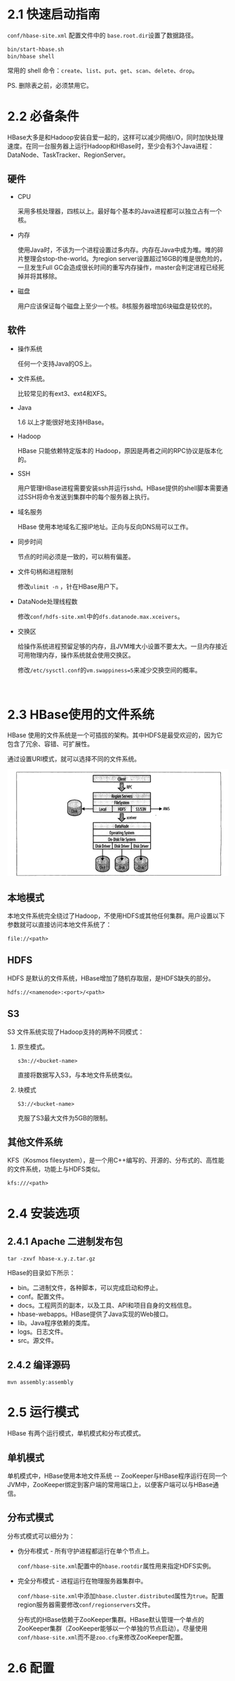 # 2.1 快速启动指南

`conf/hbase-site.xml` 配置文件中的 `base.root.dir`设置了数据路径。

```shell
bin/start-hbase.sh
bin/hbase shell
```

常用的 shell 命令：`create`、`list`、`put`、`get`、`scan`、`delete`、`drop`。

PS. 删除表之前，必须禁用它。



# 2.2 必备条件

HBase大多是和Hadoop安装自爱一起的，这样可以减少网络I/O，同时加快处理速度。在同一台服务器上运行Hadoop和HBase时，至少会有3个Java进程：DataNode、TaskTracker、RegionServer。

## 硬件

- CPU

  采用多核处理器，四核以上。最好每个基本的Java进程都可以独立占有一个核。


- 内存

  使用Java时，不该为一个进程设置过多内存。内存在Java中成为堆。堆的碎片整理会stop-the-world。为region server设置超过16GB的堆是很危险的，一旦发生Full GC会造成很长时间的重写内存操作，master会判定进程已经死掉并将其移除。

- 磁盘

  用户应该保证每个磁盘上至少一个核。8核服务器增加6块磁盘是较优的。


 ## 软件

- 操作系统

  任何一个支持Java的OS上。

- 文件系统。

  比较常见的有ext3、ext4和XFS。

- Java

  1.6 以上才能很好地支持HBase。

- Hadoop

  HBase 只能依赖特定版本的 Hadoop，原因是两者之间的RPC协议是版本化的。

- SSH

  用户管理HBase进程需要安装ssh并运行sshd。HBase提供的shell脚本需要通过SSH将命令发送到集群中的每个服务器上执行。

- 域名服务

  HBase 使用本地域名汇报IP地址。正向与反向DNS局可以工作。

- 同步时间

  节点的时间必须是一致的，可以稍有偏差。

- 文件句柄和进程限制

  修改`ulimit -n` ，针在HBase用户下。

- DataNode处理线程数

  修改`conf/hdfs-site.xml`中的`dfs.datanode.max.xceivers`。

- 交换区

  给操作系统进程预留足够的内存，且JVM堆大小设置不要太大。一旦内存接近可用物理内存，操作系统就会使用交换区。

  修改`/etc/sysctl.conf`的`vm.swappiness=5`来减少交换空间的概率。

  ​


# 2.3 HBase使用的文件系统

HBase 使用的文件系统是一个可插拔的架构。其中HDFS是最受欢迎的，因为它包含了冗余、容错、可扩展性。

通过设置URI模式，就可以选择不同的文件系统。

![](img/chap2/img0.png)

## 本地模式

本地文件系统完全绕过了Hadoop，不使用HDFS或其他任何集群。用户设置以下参数就可以直接访问本地文件系统了：

```
file://<path>
```

## HDFS

HDFS 是默认的文件系统，HBase增加了随机存取层，是HDFS缺失的部分。

```
hdfs://<namenode>:<port>/<path>
```

## S3

S3 文件系统实现了Hadoop支持的两种不同模式：

1. 原生模式。

   ```
   s3n://<bucket-name>
   ```

   直接将数据写入S3，与本地文件系统类似。

2. 块模式

   ```
   S3://<bucket-name>
   ```

   克服了S3最大文件为5GB的限制。

## 其他文件系统

KFS（Kosmos filesystem），是一个用C++编写的、开源的、分布式的、高性能的文件系统，功能上与HDFS类似。

```
kfs:///<path>
```



# 2.4 安装选项

## 2.4.1 Apache 二进制发布包

```shell
tar -zxvf hbase-x.y.z.tar.gz
```

HBase的目录如下所示：

- bin。二进制文件，各种脚本，可以完成启动和停止。
- conf。配置文件。
- docs。工程网页的副本，以及工具、API和项目自身的文档信息。
- hbase-webapps。HBase提供了Java实现的Web接口。
- lib。Java程序依赖的类库。
- logs。日志文件。
- src。源文件。

## 2.4.2 编译源码

```shell
mvn assembly:assembly
```



# 2.5 运行模式

HBase 有两个运行模式，单机模式和分布式模式。

## 单机模式

单机模式中，HBase使用本地文件系统 -- ZooKeeper与HBase程序运行在同一个JVM中，ZooKeeper绑定到客户端的常用端口上，以便客户端可以与HBase通信。

## 分布式模式

分布式模式可以细分为：

- 伪分布模式 - 所有守护进程都运行在单个节点上。

  `conf/hbase-site.xml`配置中的`hbase.rootdir`属性用来指定HDFS实例。

- 完全分布模式 - 进程运行在物理服务器集群中。

  `conf/hbase-site.xml`中添加`hbase.cluster.distributed`属性为`true`。配置region服务器需要修改`conf/regionservers`文件。

  分布式的HBase依赖于ZooKeeper集群。HBase默认管理一个单点的ZooKeeper集群（ZooKeeper能够以一个单独的节点启动）。尽量使用`conf/hbase-site.xml`而不是`zoo.cfg`来修改ZooKeeper配置。

# 2.6 配置

